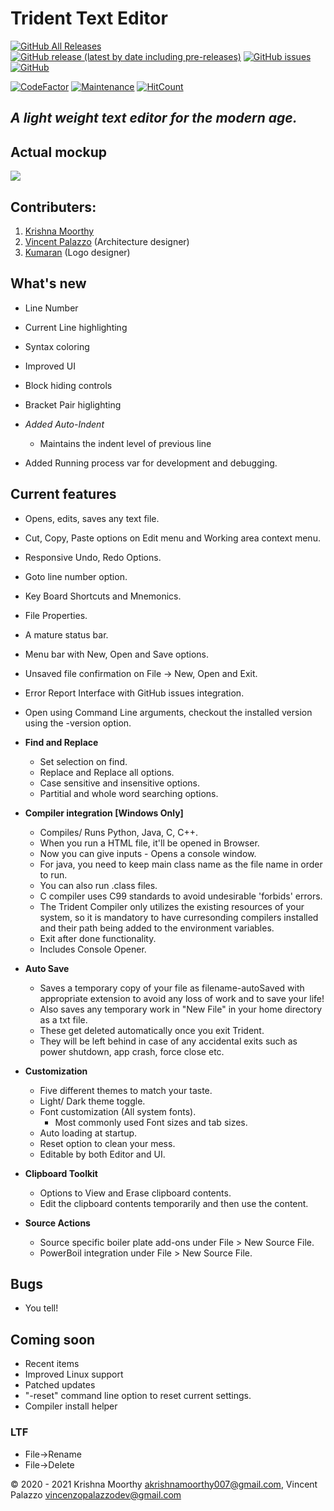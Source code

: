 # Trident Text Editor

[![GitHub All Releases](https://img.shields.io/github/downloads/KrishnaMoorthy12/trident/total?color=green&style=for-the-badge)](https://github.com/KrishnaMoorthy12/trident/releases/) [![GitHub release (latest by date including pre-releases)](https://img.shields.io/github/v/release/KrishnaMoorthy12/trident?color=blueviolet&include_prereleases&style=for-the-badge)](https://github.com/KrishnaMoorthy12/trident/releases/latest) [![GitHub issues](https://img.shields.io/github/issues/KrishnaMoorthy12/trident?color=red&style=for-the-badge)](https://github.com/KrishnaMoorthy12/trident/issues) [![GitHub](https://img.shields.io/github/license/KrishnaMoorthy12/trident?color=orange&style=for-the-badge)](https://github.com/KrishnaMoorthy12/trident/blob/maven-master/LICENSE)

[![CodeFactor](https://www.codefactor.io/repository/github/krishnamoorthy12/trident/badge)](https://www.codefactor.io/repository/github/krishnamoorthy12/trident)  [![Maintenance](https://img.shields.io/badge/Maintained%3F-No-red)](https://GitHub.com/KrishnaMoorthy12/trident) [![HitCount](http://hits.dwyl.com/KrishnaMoorthy12/trident.svg)](http://hits.dwyl.com/KrishnaMoorthy12/trident)

## _A light weight text editor for the modern age._

## Actual mockup

![](https://i.ibb.co/NpQmd7T/Selection-050.png)

## Contributers:

 1. [Krishna Moorthy](https://github.com/KrishnaMoorthy12)
 2. [Vincent Palazzo](https://github.com/vincenzopalazzo) (Architecture designer)
 3. [Kumaran](https://github.com/Kumaran1508) (Logo designer)

## What's new

- Line Number

- Current Line highlighting

- Syntax coloring

- Improved UI

- Block hiding controls

- Bracket Pair higlighting

- _Added Auto-Indent_

  - Maintains the indent level of previous line

- Added Running process var for development and debugging.

## Current features

- Opens, edits, saves any text file.
- Cut, Copy, Paste options on Edit menu and Working area context menu.
- Responsive Undo, Redo Options.
- Goto line number option.
- Key Board Shortcuts and Mnemonics.
- File Properties.
- A mature status bar.
- Menu bar with New, Open and Save options.
- Unsaved file confirmation on File -> New, Open and Exit.
- Error Report Interface with GitHub issues integration.
- Open using Command Line arguments, checkout the installed version using the -version option.

- **Find and Replace**

  - Set selection on find.
  - Replace and Replace all options.
  - Case sensitive and insensitive options.
  - Partitial and whole word searching options.

- **Compiler integration [Windows Only]**

  - Compiles/ Runs Python, Java, C, C++.
  - When you run a HTML file, it'll be opened in Browser.
  - Now you can give inputs - Opens a console window.
  - For java, you need to keep main class name as the file name in order to run.
  - You can also run .class files.
  - C compiler uses C99 standards to avoid undesirable 'forbids' errors.
  - The Trident Compiler only utilizes the existing resources of your system, so it is mandatory to have curresonding compilers installed and their path being added to the environment variables.
  - Exit after done functionality.
  - Includes Console Opener.

- **Auto Save**

  - Saves a temporary copy of your file as filename-autoSaved with appropriate extension to avoid any loss of work and to save your life!
  - Also saves any temporary work in "New File" in your home directory as a txt file.
  - These get deleted automatically once you exit Trident.
  - They will be left behind in case of any accidental exits such as power shutdown, app crash, force close etc.

- **Customization**

  - Five different themes to match your taste.
  - Light/ Dark theme toggle.
  - Font customization (All system fonts).
    - Most commonly used Font sizes and tab sizes.
  - Auto loading at startup.
  - Reset option to clean your mess.
  - Editable by both Editor and UI.

- **Clipboard Toolkit**

  - Options to View and Erase clipboard contents.
  - Edit the clipboard contents temporarily and then use the content.

- **Source Actions**

  - Source specific boiler plate add-ons under File > New Source File.
  - PowerBoil integration under File > New Source File.

## Bugs

- You tell!

## Coming soon

- Recent items
- Improved Linux support
- Patched updates
- "-reset" command line option to reset current settings.
- Compiler install helper

### LTF

- File->Rename
- File->Delete

&copy; 2020 - 2021 Krishna Moorthy akrishnamoorthy007@gmail.com, Vincent Palazzo vincenzopalazzodev@gmail.com
